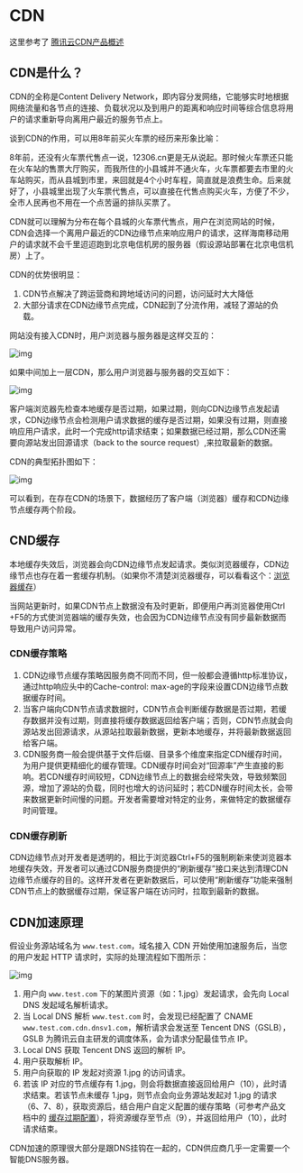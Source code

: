 # CDN

这里参考了 [腾讯云CDN产品概述](https://cloud.tencent.com/document/product/228/2939)

## CDN是什么？

CDN的全称是Content Delivery Network，即内容分发网络，它能够实时地根据网络流量和各节点的连接、负载状况以及到用户的距离和响应时间等综合信息将用户的请求重新导向离用户最近的服务节点上。

谈到CDN的作用，可以用8年前买火车票的经历来形象比喻：

8年前，还没有火车票代售点一说，12306.cn更是无从说起。那时候火车票还只能在火车站的售票大厅购买，而我所住的小县城并不通火车，火车票都要去市里的火车站购买，而从县城到市里，来回就是4个小时车程，简直就是浪费生命。后来就好了，小县城里出现了火车票代售点，可以直接在代售点购买火车，方便了不少，全市人民再也不用在一个点苦逼的排队买票了。

CDN就可以理解为分布在每个县城的火车票代售点，用户在浏览网站的时候，CDN会选择一个离用户最近的CDN边缘节点来响应用户的请求，这样海南移动用户的请求就不会千里迢迢跑到北京电信机房的服务器（假设源站部署在北京电信机房）上了。

CDN的优势很明显：

1. CDN节点解决了跨运营商和跨地域访问的问题，访问延时大大降低
2. 大部分请求在CDN边缘节点完成，CDN起到了分流作用，减轻了源站的负载。



网站没有接入CDN时，用户浏览器与服务器是这样交互的：

![img](https://mccdn.qcloud.com/img5680ff1936127.png)

如果中间加上一层CDN，那么用户浏览器与服务器的交互如下：

![img](https://mccdn.qcloud.com/img5680ff0b3dfc4.png)

客户端浏览器先检查本地缓存是否过期，如果过期，则向CDN边缘节点发起请求，CDN边缘节点会检测用户请求数据的缓存是否过期，如果没有过期，则直接响应用户请求，此时一个完成http请求结束；如果数据已经过期，那么CDN还需要向源站发出回源请求（back to the source request）,来拉取最新的数据。

CDN的典型拓扑图如下：

![img](https://mccdn.qcloud.com/img5680ff38c14d6.png)

可以看到，在存在CDN的场景下，数据经历了客户端（浏览器）缓存和CDN边缘节点缓存两个阶段。

## CND缓存

本地缓存失效后，浏览器会向CDN边缘节点发起请求。类似浏览器缓存，CDN边缘节点也存在着一套缓存机制。（如果你不清楚浏览器缓存，可以看看这个：[浏览器缓存](https://jiweiz.github.io/FEMap/Network/cache.html)）

当网站更新时，如果CDN节点上数据没有及时更新，即便用户再浏览器使用Ctrl +F5的方式使浏览器端的缓存失效，也会因为CDN边缘节点没有同步最新数据而导致用户访问异常。

### CDN缓存策略

1. CDN边缘节点缓存策略因服务商不同而不同，但一般都会遵循http标准协议，通过http响应头中的Cache-control: max-age的字段来设置CDN边缘节点数据缓存时间。
2. 当客户端向CDN节点请求数据时，CDN节点会判断缓存数据是否过期，若缓存数据并没有过期，则直接将缓存数据返回给客户端；否则，CDN节点就会向源站发出回源请求，从源站拉取最新数据，更新本地缓存，并将最新数据返回给客户端。
3. CDN服务商一般会提供基于文件后缀、目录多个维度来指定CDN缓存时间，为用户提供更精细化的缓存管理。CDN缓存时间会对“回源率”产生直接的影响。若CDN缓存时间较短，CDN边缘节点上的数据会经常失效，导致频繁回源，增加了源站的负载，同时也增大的访问延时；若CDN缓存时间太长，会带来数据更新时间慢的问题。开发者需要增对特定的业务，来做特定的数据缓存时间管理。

### CDN缓存刷新

CDN边缘节点对开发者是透明的，相比于浏览器Ctrl+F5的强制刷新来使浏览器本地缓存失效，开发者可以通过CDN服务商提供的“刷新缓存”接口来达到清理CDN边缘节点缓存的目的。这样开发者在更新数据后，可以使用“刷新缓存”功能来强制CDN节点上的数据缓存过期，保证客户端在访问时，拉取到最新的数据。

## CDN加速原理

假设业务源站域名为 `www.test.com`，域名接入 CDN 开始使用加速服务后，当您的用户发起 HTTP 请求时，实际的处理流程如下图所示：

![img](https://mc.qcloudimg.com/static/img/1bead74703061b71eeaf6bf4db27fcdb/image.png)

1. 用户向 `www.test.com` 下的某图片资源（如：1.jpg）发起请求，会先向 Local DNS 发起域名解析请求。
2. 当 Local DNS 解析 `www.test.com` 时，会发现已经配置了 CNAME `www.test.com.cdn.dnsv1.com`，解析请求会发送至 Tencent DNS（GSLB），GSLB 为腾讯云自主研发的调度体系，会为请求分配最佳节点 IP。
3. Local DNS 获取 Tencent DNS 返回的解析 IP。
4. 用户获取解析 IP。
5. 用户向获取的 IP 发起对资源 1.jpg 的访问请求。
6. 若该 IP 对应的节点缓存有 1.jpg，则会将数据直接返回给用户（10），此时请求结束。若该节点未缓存 1.jpg，则节点会向业务源站发起对 1.jpg 的请求（6、7、8），获取资源后，结合用户自定义配置的缓存策略（可参考产品文档中的 [缓存过期配置](https://cloud.tencent.com/doc/product/228/6290)），将资源缓存至节点（9），并返回给用户（10），此时请求结束。

CDN加速的原理很大部分是跟DNS挂钩在一起的，CDN供应商几乎一定需要一个智能DNS服务器。